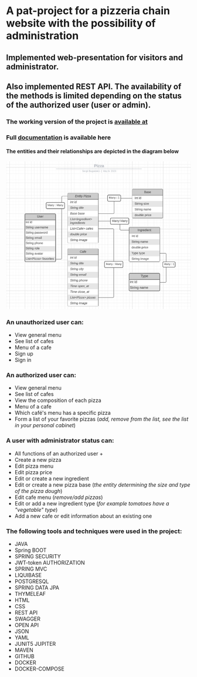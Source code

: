 # A pat-project for a pizzeria chain website with the possibility of administration

## Implemented web-presentation for visitors and administrator.
## Also implemented REST API. The availability of the methods is limited depending on the status of the authorized user (user or admin).

### The working version of the project is [available at](http://serg-bug.info/)
### Full [documentation](https://bugaienko.github.io/javaDocsForPizza/) is available here 

#### The entities and their relationships are depicted in the diagram below
![Scheme](diagram.png)

### An unauthorized user can:
* View general menu 
* See list of cafes 
* Menu of a cafe
* Sign up 
* Sign in

### An authorized user can:
* View general menu 
* See list of cafes 
* View the composition of each pizza 
* Menu of a cafe 
* Which café's menu has a specific pizza 
* Form a list of your favorite pizzas (*add, remove from the list, see the list in your personal cabinet*)

### A user with administrator status can:
* All functions of an authorized user + 
* Create a new pizza
* Edit pizza menu 
* Edit pizza price 
* Edit or create a new ingredient 
* Edit or create a new pizza base (*the entity determining the size and type of the pizza dough*)
* Edit cafe menu (*remove/add pizzas*)
* Edit or add a new ingredient type (*for example tomatoes have a "vegetable" type*)
* Add a new cafe or edit information about an existing one


### The following tools and techniques were used in the project:
* JAVA
* Spring BOOT
* SPRING SECURITY
* JWT-token AUTHORIZATION
* SPRING MVC
* LIQUIBASE
* POSTGRESQL
* SPRING DATA JPA
* THYMELEAF
* HTML
* CSS
* REST API
* SWAGGER
* OPEN API
* JSON
* YAML
* JUNIT5 JUPITER
* MAVEN
* GITHUB
* DOCKER
* DOCKER-COMPOSE



